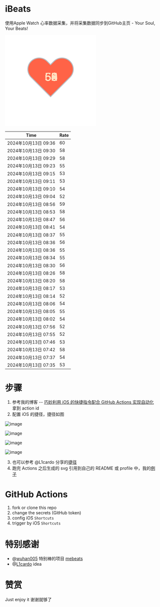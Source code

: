 # iBeats
使用Apple Watch 心率数据采集，并将采集数据同步到GitHub主页 - Your Soul, Your Beats!

![](./files/heart.svg)

<!--START_SECTION:my_heart_rate-->
| Time | Rate | 
 | ---- | ---- | 
| 2024年10月13日 09:36 | 60 |
| 2024年10月13日 09:30 | 58 |
| 2024年10月13日 09:29 | 58 |
| 2024年10月13日 09:23 | 55 |
| 2024年10月13日 09:15 | 53 |
| 2024年10月13日 09:11 | 53 |
| 2024年10月13日 09:10 | 54 |
| 2024年10月13日 09:04 | 52 |
| 2024年10月13日 08:56 | 59 |
| 2024年10月13日 08:53 | 58 |
| 2024年10月13日 08:47 | 56 |
| 2024年10月13日 08:41 | 54 |
| 2024年10月13日 08:37 | 55 |
| 2024年10月13日 08:36 | 56 |
| 2024年10月13日 08:36 | 55 |
| 2024年10月13日 08:34 | 55 |
| 2024年10月13日 08:30 | 56 |
| 2024年10月13日 08:26 | 58 |
| 2024年10月13日 08:20 | 58 |
| 2024年10月13日 08:17 | 53 |
| 2024年10月13日 08:14 | 52 |
| 2024年10月13日 08:06 | 54 |
| 2024年10月13日 08:05 | 55 |
| 2024年10月13日 08:02 | 54 |
| 2024年10月13日 07:56 | 52 |
| 2024年10月13日 07:55 | 52 |
| 2024年10月13日 07:46 | 53 |
| 2024年10月13日 07:42 | 58 |
| 2024年10月13日 07:37 | 54 |
| 2024年10月13日 07:35 | 53 |

<!--END_SECTION:my_heart_rate-->

# 步骤
1. 参考我的博客 -- [巧妙利用 iOS 的快捷指令配合 GitHub Actions 实现自动化](https://github.com/yihong0618/gitblog/issues/198) 拿到 action id
2. 配置 iOS 的捷径，捷径如图

![image](https://user-images.githubusercontent.com/15976103/122154218-0db0b480-ce97-11eb-93bb-5aec07c558dc.png)

![image](https://user-images.githubusercontent.com/15976103/122154236-186b4980-ce97-11eb-8e4b-70551a0391ae.png)

![image](https://user-images.githubusercontent.com/15976103/122154268-2d47dd00-ce97-11eb-902e-3acf292265a9.png)

![image](https://user-images.githubusercontent.com/15976103/122174055-fa144680-ceb4-11eb-9be2-3eb83cd516f7.png)

3. 也可以参考 @L1cardo 分享的[捷径](https://www.icloud.com/shortcuts/6ab6047b459c41ad822ad6b94b1c03d4)
4. 跑完 Actions 之后生成的 svg 引用到自己的 README 或 profile 中，我的[例子](https://github.com/yihong0618) 

# GitHub Actions

1. fork or clone this repo
2. change the secrets (GitHub token)
3. config iOS `Shortcuts` 
4. trigger by iOS `Shortcuts`

# 特别感谢
- @[wuhan005](https://github.com/wuhan005) 特别棒的项目 [mebeats](https://github.com/wuhan005/mebeats)
- @[L1cardo](https://github.com/L1cardo) idea

# 赞赏
Just enjoy it
谢谢就够了

